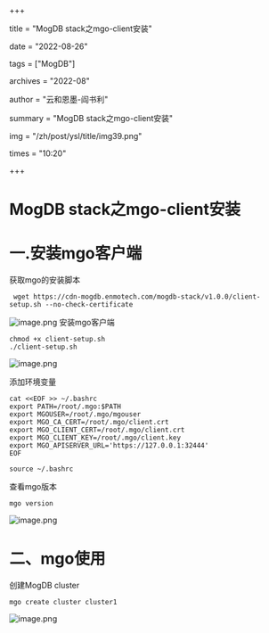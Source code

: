 +++

title = "MogDB stack之mgo-client安装" 

date = "2022-08-26" 

tags = ["MogDB"] 

archives = "2022-08" 

author = "云和恩墨-阎书利" 

summary = "MogDB stack之mgo-client安装"

img = "/zh/post/ysl/title/img39.png" 

times = "10:20"

+++

# MogDB stack之mgo-client安装

# 一.安装mgo客户端

获取mgo的安装脚本

```
 wget https://cdn-mogdb.enmotech.com/mogdb-stack/v1.0.0/client-setup.sh --no-check-certificate
```

![image.png](../figures/20220719-f0b657f7-1b3a-45ab-aa1c-ff778dcaf052.png)
安装mgo客户端

```
chmod +x client-setup.sh
./client-setup.sh
```

![image.png](../figures/20220719-50679076-aab7-4b85-a9a0-382fb8cb2d69.png)

添加环境变量

```language
cat <<EOF >> ~/.bashrc
export PATH=/root/.mgo:$PATH
export MGOUSER=/root/.mgo/mgouser
export MGO_CA_CERT=/root/.mgo/client.crt
export MGO_CLIENT_CERT=/root/.mgo/client.crt
export MGO_CLIENT_KEY=/root/.mgo/client.key
export MGO_APISERVER_URL='https://127.0.0.1:32444'
EOF

source ~/.bashrc
```

查看mgo版本

```
mgo version
```

![image.png](../figures/20220719-d28099ab-9b7c-462f-b18a-c630f332ff9d.png)

# 二、mgo使用

创建MogDB cluster

```
mgo create cluster cluster1
```

![image.png](../figures/20220719-83127217-0872-4497-86dd-02bd57b5f7e1.png)
